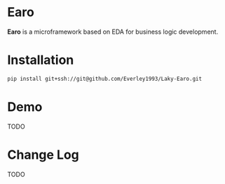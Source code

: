 # Earo
**Earo** is a microframework based on EDA for business logic development.

# Installation
```sh
pip install git+ssh://git@github.com/Everley1993/Laky-Earo.git
```

# Demo
TODO

# Change Log
TODO


